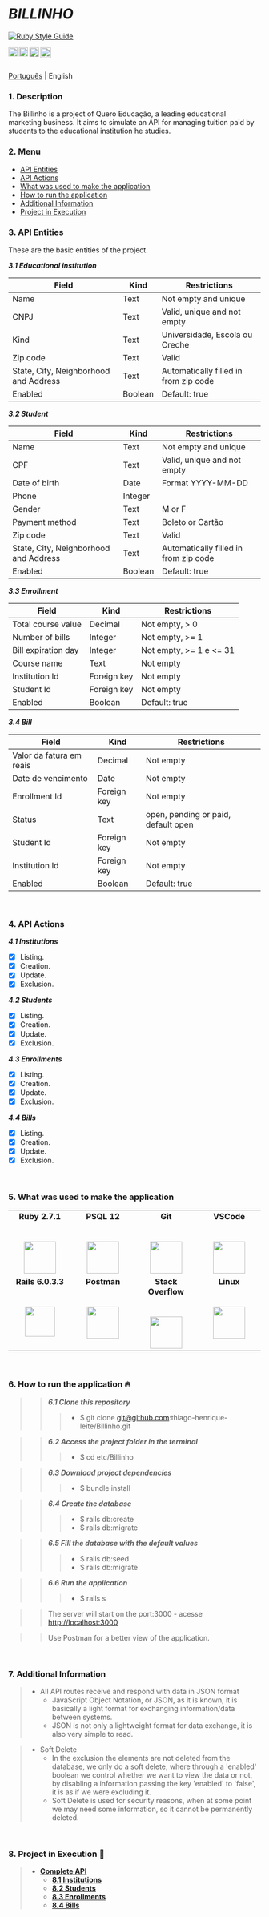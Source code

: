 # ***BILLINHO*** 

[![Ruby Style Guide](https://img.shields.io/badge/code_style-rubocop-brightgreen.svg)](https://github.com/rubocop-hq/rubocop)

<a href="https://www.linkedin.com/in/thiagoleitesilva/">
  <img align="left" alt="Thiago's LinkdeIN" width="18px" src="https://github.com/TheDudeThatCode/TheDudeThatCode/blob/master/Assets/Linkedin.svg" />
</a>
<a href="https://www.instagram.com/thiagoh.leite/">
  <img align="left" alt="Thiago's Instagram" width="18px" src="https://github.com/TheDudeThatCode/TheDudeThatCode/blob/master/Assets/Instagram.svg" />
</a>
<a href="https://www.facebook.com/thiagohenrique.leitesilva">
  <img align="left" alt="Thiago's Facebook" width="19px" src="https://cdn.jsdelivr.net/npm/simple-icons@3.7.0/icons/facebook.svg" />
</a>

<a href="https://www.queroedu.com">
  <img align="left" alt="Quero Educação" width="21px" src="https://sobre.quero.com/wp-content/themes/quero-b2b-institutional/dist/img/logos/quero/quero_institucional_azul_mobo.svg" />
</a>

</br>
</br>

[Português](/README.md) | English

### 1. Description
  The Billinho is a project of Quero Educação, a leading educational marketing business. 
  It aims to simulate an API for managing tuition paid by students to the educational institution he studies.

<a name="ancora"></a>

### 2. Menu
  - [API Entities](#ancora1)
  - [API Actions](#ancora2)
  - [What was used to make the application](#ancora3)
  - [How to run the application](#ancora4)
  - [Additional Information](#ancora5)
  - [Project in Execution](#ancora6)


<a id="ancora1"></a>

### 3. API Entities
  These are the basic entities of the project.
 
  ***3.1 Educational institution***

  Field                                 |   Kind   |           Restrictions
  --------------------------------------|----------|----------------------------------
  Name                                  |   Text   | Not empty and unique
  CNPJ                                  |   Text   | Valid, unique and not empty
  Kind                                  |   Text   | Universidade, Escola ou Creche
  Zip code                              |   Text   | Valid
  State, City, Neighborhood and Address |   Text   | Automatically filled in from zip code
  Enabled                               |  Boolean | Default: true

  ***3.2 Student***


  Field                                  |   Kind   |                Restrictions
  ---------------------------------------|----------|---------------------------------------------
  Name                                   |   Text   | Not empty and unique
  CPF                                    |   Text   | Valid, unique and not empty 
  Date of birth                          |   Date   | Format YYYY-MM-DD  
  Phone                                  |  Integer | 
  Gender                                 |   Text   | M or F
  Payment method                         |   Text   | Boleto or Cartão
  Zip code                               |   Text   | Valid
  State, City, Neighborhood and Address  |   Text   | Automatically filled in from zip code
  Enabled                                |  Boolean | Default: true

  ***3.3 Enrollment***

  Field                        |   Kind              |                 Restrictions
  -----------------------------|---------------------|-----------------------------------------------
  Total course value           |  Decimal            | Not empty, > 0
  Number of bills              |  Integer            | Not empty, >= 1
  Bill expiration day          |  Integer            | Not empty, >= 1 e <= 31
  Course name                  |  Text               | Not empty
  Institution Id               |  Foreign key        | Not empty
  Student Id                   |  Foreign key        | Not empty
  Enabled                      |  Boolean            | Default: true

   ***3.4 Bill***

  Field                        |   Kind              |                 Restrictions
  -----------------------------|---------------------|-----------------------------------------------
  Valor da fatura em reais     |  Decimal            | Not empty
  Date de vencimento           |  Date               | Not empty
  Enrollment Id                |  Foreign key        | Not empty
  Status                       |  Text               | open, pending or paid, default open
  Student Id                   |  Foreign key        | Not empty
  Institution Id               |  Foreign key        | Not empty
  Enabled                      |  Boolean            | Default: true

</br>

<a id="ancora2"></a>

### 4. API Actions

  ***4.1 Institutions***
  -	[x] Listing.
  -	[x] Creation.
  -	[x] Update.
  - [x] Exclusion. 

  ***4.2 Students***
  -	[x] Listing.
  -	[x] Creation.
  -	[x] Update.
  - [x] Exclusion. 

  ***4.3 Enrollments***
  -	[x] Listing.
  -	[x] Creation.
  - [x] Update.
  - [x] Exclusion. 
  
  ***4.4 Bills***
  -	[x] Listing.
  -	[x] Creation.
  -	[x] Update.
  - [x] Exclusion.

</br> 

<a id="ancora3"></a>

### 5. What was used to make the application

<table>
  <tbody>
    <tr valign="top">
      <td width="25%" align="center">
        <span><b>Ruby 2.7.1</b></span><br><br><br>
        <img height="64px" src="https://cdn.jsdelivr.net/npm/simple-icons@3.9.0/icons/ruby.svg">
      </td>
      <td width="25%" align="center">
        <span><b>PSQL 12</b></span><br><br><br>
        <img height="64px" src="https://cdn.jsdelivr.net/npm/simple-icons@3.9.0/icons/postgresql.svg">
      </td>
      <td width="25%" align="center">
        <span><b>Git</b></span><br><br><br>
        <img height="64px"  src="https://cdn.jsdelivr.net/npm/simple-icons@3.9.0/icons/git.svg">
      </td>
      <td width="25%" align="center">
        <span><b>VSCode</b></span><br><br><br>
        <img height="64px" src="https://cdn.jsdelivr.net/npm/simple-icons@3.9.0/icons/visualstudio.svg">
      </td>
    </tr>
    <tr valign="top">
      <td width="22%" align="center">
        <span><b>Rails 6.0.3.3</b></span><br><br><br>
        <img height="60px" src="https://cdn.jsdelivr.net/npm/simple-icons@3.9.0/icons/rubyonrails.svg">
      </td>
      <td width="25%" align="center">
        <span><b>Postman</b></span><br><br><br>
        <img height="64px" src="https://cdn.jsdelivr.net/npm/simple-icons@3.9.0/icons/postman.svg">
      </td>
      <td width="25%" align="center">
        <span><b>Stack Overflow</b></span><br><br><br>
        <img height="64px" src="https://cdn.jsdelivr.net/npm/simple-icons@3.9.0/icons/stackoverflow.svg">
      </td>
      <td width="25%" align="center">
        <span><b>Linux</b></span><br><br><br>
        <img height="64px" src="https://cdn.jsdelivr.net/npm/simple-icons@3.9.0/icons/linux.svg">
      </td>
    </tr>
  </tbody>
</table>

</br>

<a id="ancora4"></a>

### 6. How to run the application :fire:
>>  ***6.1 Clone this repository*** 
>>>    - $ git clone git@github.com:thiago-henrique-leite/Billinho.git

>>  ***6.2 Access the project folder in the terminal***
>>>    - $ cd etc/Billinho

>>  ***6.3 Download project dependencies***
>>>    - $ bundle install

>>  ***6.4 Create the database***
>>>    - $ rails db:create
>>>    - $ rails db:migrate

>>  ***6.5 Fill the database with the default values***
>>>    - $ rails db:seed
>>>    - $ rails db:migrate

>>  ***6.6 Run the application***
>>>    - $ rails s 

>>  The server will start on the port:3000 - acesse <http://localhost:3000> </br>

>>  Use Postman for a better view of the application.

</br>

<a id="ancora5"></a>

### 7. Additional Information
> + All API routes receive and respond with data in JSON format </br>
>   - JavaScript Object Notation, or JSON, as it is known, it is basically a light format for exchanging information/data between systems. </br>
>   - JSON is not only a lightweight format for data exchange, it is also very simple to read.

> + Soft Delete
>   - In the exclusion the elements are not deleted from the database, we only do a soft delete,
> where through a 'enabled' boolean we control whether we want to view the data or not, by disabling
> a information passing the key 'enabled' to 'false', it is as if we were excluding it.
>   - Soft Delete is used for security reasons, when at some point we may need
> some information, so it cannot be permanently deleted.

</br>

<a id="ancora6"></a>

### 8. Project in Execution :rocket:

> + [**Complete API**](readme/general-en.md)
>   - [**8.1 Institutions**](readme/institutions-en.md)
>   - [**8.2 Students**](readme/students-en.md)
>   - [**8.3 Enrollments**](readme/enrollments-en.md)
>   - [**8.4 Bills**](readme/bills-en.md)
